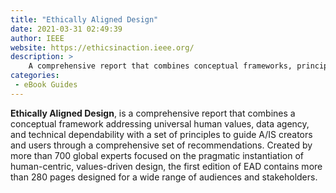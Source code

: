 ```yaml
---
title: "Ethically Aligned Design"
date: 2021-03-31 02:49:39
author: IEEE
website: https://ethicsinaction.ieee.org/
description: >
    A comprehensive report that combines conceptual frameworks, principles and recommendations to support the ethical design process.
categories:
 - eBook Guides
---
```


**Ethically Aligned Design**, is a comprehensive report that combines a conceptual framework addressing universal human values, data agency, and technical dependability with a set of principles to guide A/IS creators and users through a comprehensive set of recommendations. Created by more than 700 global experts focused on the pragmatic instantiation of human-centric, values-driven design, the first edition of EAD contains more than 280 pages designed for a wide range of audiences and stakeholders.
